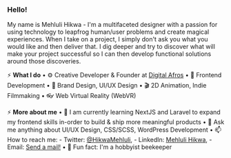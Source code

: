### Hello!

My name is Mehluli Hikwa - I'm a multifaceted designer with a passion for using technology to leapfrog human/user problems and create magical experiences. When I take on a project, I simply don't ask you what you would like and then deliver that. I dig deeper and try to discover what will make your project successful so I can then develop functional solutions around those discoveries.

⚡️ **What I do**
• ⚙️ Creative Developer & Founder at [Digital Afros](https://digitalafros.com)
• 💾 Frontend Development
• 🎨 Brand Design, UI/UX Design
• 🎬 2D Animation, Indie Filmmaking
• 👓 Web Virtual Reality (WebVR)

⚡️ **More about me**
• 🚀 I am currently learning NextJS and Laravel to expand my frontend skills in-order to build & ship more meaningful products 
• 💬 Ask me anything about UI/UX Design, CSS/SCSS, WordPress Development
• 📫 How to reach me: - Twitter: [@HikwaMehluli](https://twitter.com/HikwaMehluli), - LinkedIn: [Mehluli Hikwa](https://www.linkedin.com/in/hikwamehluli), - Email: [Send a mail!](mailto:mehlulihikwa@gmail.com)
• 🐝 Fun fact: I'm a hobbyist beekeeper
